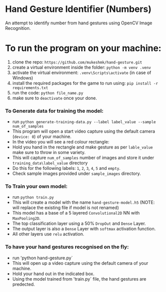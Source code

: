 # Hand Gesture Identifier (Numbers)

An attempt to identify number from hand gestures using OpenCV Image Recognition.

# To run the program on your machine:
1. clone the repo: `https://github.com/mukeshmk/hand-gesture.git`
2. create a virtual environment inside the folder: `python -m venv .venv`
3. activate the virtual environment: `.venv\Scripts\activate` (in case of Windows)
4. install the required packages for the game to run using: `pip install -r requirements.txt`
5. run the code: `python file_name.py`
6. make sure to `deactivate` once your done.

### To Generate data for training the model:

- run `python generate-training-data.py --label label_value --sample num_of_samples`  
- This program will open a start video capture using the default camera (`device: 0`) of your machine.
- In the video you will see a red colour rectangle:
- Hold you hand in the rectangle and make gesture as per `lable_value` make sure to throw in some variety.
- This will capture `num_of_samples` number of images and store it under `training_data\label_value` directory
- Do this for the following labels: `1`, `2`, `3`, `4`, `5` and `empty`.
- Check sample images provided under `sample_images` directory.

### To Train your own model:
- run `python train.py`
- This will create a model with the name `hand-gesture-model.h5` (NOTE: will replace the existing file if model is not renamed)
- This model has a base of a 5 layered `Convolutional2D` NN with `MaxPooling2D`.
- The top classification layer using a 50% `DropOut` and `Dense` Layer.
- The output layer is also a `Dense` Layer with `softmax` activation function.
- All other layers use `relu` activation.

### To have your hand gestures recognised on the fly:
- run 'python hand-gesture.py`
- This will open up a video capture using the default camera of your machine.
- Hold your hand out in the indicated box.
- Using the model trained from 'train.py` file, the hand gestures are predected.
